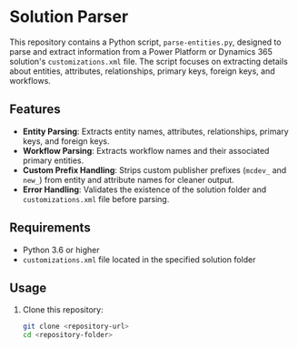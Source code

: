 # Solution Parser

This repository contains a Python script, `parse-entities.py`, designed to parse and extract information from a Power Platform or Dynamics 365 solution's `customizations.xml` file. The script focuses on extracting details about entities, attributes, relationships, primary keys, foreign keys, and workflows.

## Features

- **Entity Parsing**: Extracts entity names, attributes, relationships, primary keys, and foreign keys.
- **Workflow Parsing**: Extracts workflow names and their associated primary entities.
- **Custom Prefix Handling**: Strips custom publisher prefixes (`mcdev_` and `new_`) from entity and attribute names for cleaner output.
- **Error Handling**: Validates the existence of the solution folder and `customizations.xml` file before parsing.

## Requirements

- Python 3.6 or higher
- `customizations.xml` file located in the specified solution folder

## Usage

1. Clone this repository:
   ```bash
   git clone <repository-url>
   cd <repository-folder>